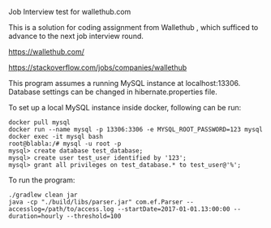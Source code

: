 Job Interview test for wallethub.com

This is a solution for coding assignment from Wallethub , which sufficed to advance to the next job interview round.

https://wallethub.com/


https://stackoverflow.com/jobs/companies/wallethub

This program assumes a running MySQL instance at localhost:13306.
Database settings can be changed in hibernate.properties file.

To set up a local MySQL instance inside docker, following can be run:

```
docker pull mysql
docker run --name mysql -p 13306:3306 -e MYSQL_ROOT_PASSWORD=123 mysql
docker exec -it mysql bash
root@blabla:/# mysql -u root -p
mysql> create database test_database;
mysql> create user test_user identified by '123';
mysql> grant all privileges on test_database.* to test_user@'%';
```

To run the program:

```
./gradlew clean jar
java -cp "./build/libs/parser.jar" com.ef.Parser --accesslog=/path/to/access.log --startDate=2017-01-01.13:00:00 --duration=hourly --threshold=100
```

